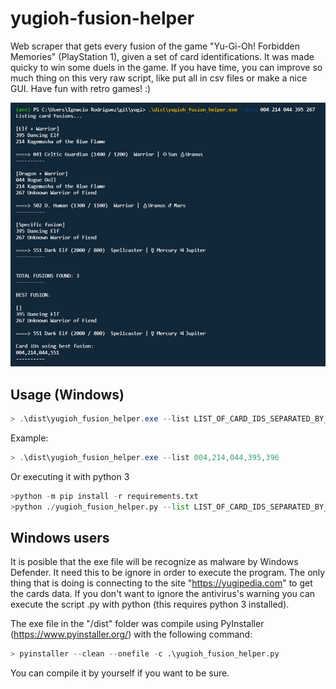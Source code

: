 # yugioh-fusion-helper
Web scraper that gets every fusion of the game "Yu-Gi-Oh! Forbidden Memories" (PlayStation 1), given a set of card 
identifications. It was made quicky to win some duels in the game. If you have time, you can improve so much thing 
on this very raw script, like put all in csv files or make a nice GUI. Have fun with retro games! :)

![Screenshot of script being running](./static/img/readme_test.png)

## Usage (Windows)
```powershell
> .\dist\yugioh_fusion_helper.exe --list LIST_OF_CARD_IDS_SEPARATED_BY_COMMA
```

Example:
```powershell
> .\dist\yugioh_fusion_helper.exe --list 004,214,044,395,396
```

Or executing it with python 3
```python
>python -m pip install -r requirements.txt
>python ./yugioh_fusion_helper.py --list LIST_OF_CARD_IDS_SEPARATED_BY_COMMA
```

## Windows users
It is posible that the exe file will be recognize as malware by Windows Defender. It need this to be ignore in order
to execute the program. The only thing that is doing is connecting to the site "https://yugipedia.com" to get the cards
data. If you don't want to ignore the antivirus's warning you can execute the script .py with python (this requires 
python 3 installed).

The exe file in the "/dist" folder was compile using PyInstaller (https://www.pyinstaller.org/) with the following 
command:
```python
> pyinstaller --clean --onefile -c .\yugioh_fusion_helper.py
```
You can compile it by yourself if you want to be sure.
